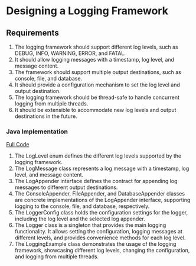 # Designing a Logging Framework

## Requirements
1. The logging framework should support different log levels, such as DEBUG, INFO, WARNING, ERROR, and FATAL.
2. It should allow logging messages with a timestamp, log level, and message content.
3. The framework should support multiple output destinations, such as console, file, and database.
4. It should provide a configuration mechanism to set the log level and output destination.
5. The logging framework should be thread-safe to handle concurrent logging from multiple threads.
6. It should be extensible to accommodate new log levels and output destinations in the future.

### Java Implementation
[Full Code](../solutions/java/src/loggingframework/)

1. The LogLevel enum defines the different log levels supported by the logging framework.
2. The LogMessage class represents a log message with a timestamp, log level, and message content.
3. The LogAppender interface defines the contract for appending log messages to different output destinations.
4. The ConsoleAppender, FileAppender, and DatabaseAppender classes are concrete implementations of the LogAppender interface, supporting logging to the console, file, and database, respectively.
5. The LoggerConfig class holds the configuration settings for the logger, including the log level and the selected log appender.
6. The Logger class is a singleton that provides the main logging functionality. It allows setting the configuration, logging messages at different levels, and provides convenience methods for each log level.
7. The LoggingExample class demonstrates the usage of the logging framework, showcasing different log levels, changing the configuration, and logging from multiple threads.